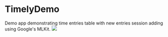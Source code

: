# TimelyDemo
Demo app demonstrating time entries table with new entries session adding using Google's MLKit.
![](TimelyDemo_GIF.gif)
